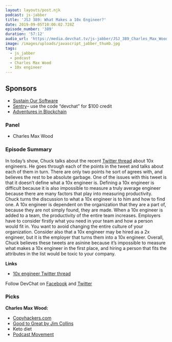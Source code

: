 ```yaml
---
layout: layouts/post.njk
podcast: js-jabber
title: 'JSJ 389: What Makes a 10x Engineer?'
date: 2019-09-05T10:00:02.728Z
episode_number: '389'
duration: '57:12'
audio_url: 'https://media.devchat.tv/js-jabber/JSJ_389_Charles_Max_Wood.mp3'
image: /images/uploads/javascript_jabber_thumb.jpg
tags:
  - js_jabber
  - podcast
  - Charles Max Wood
  - 10x engineer
---
```

## **Sponsors**



*   [Sustain Our Software](https://devchat.tv/sustain-our-software/)
*   [Sentry](http://sentry.io/)– use the code “devchat” for $100 credit 
*   [Adventures in Blockchain](https://devchat.tv/adventures-in-blockchain/)


### **Panel**



*   Charles Max Wood


### **Episode Summary**

In today’s show, Chuck talks about the recent [
Twitter thread](https://twitter.com/skirani/status/1149302828420067328?lang=en) about 10x engineers. He goes through each of the points in the tweet and talks about each of them in turn. There are only two points he sort of agrees with, and believes the rest to be absolute garbage. One of the issues with this tweet is that it doesn’t define what a 10x engineer is. Defining a 10x engineer is difficult because it is also impossible to measure a truly average engineer because there are many factors that play into measuring productivity. Chuck turns the discussion to what a 10x engineer is to him and how to find one. A 10x engineer is dependent on the organization that they are a part of, because they are not simply found, they are made. When a 10x engineer is added to a team, the productivity of the entire team increases. Employers have to consider firstly what you need in your team and how a person would fit in. You want to avoid changing the entire culture of your organization. Consider also that a 10x engineer may be hired as a 2x engineer, but it is the employer that turns them into a 10x engineer. Overall, Chuck believes these tweets are asinine because it’s impossible to measure what makes a 10x engineer in the first place, and hiring a person that fits the attributes in the list would be toxic to your company. 

**Links**



*   [10x engineer Twitter thread](https://twitter.com/skirani/status/1149302828420067328?lang=en)

Follow DevChat on [Facebook](https://www.facebook.com/DevChattv/?__tn__=%2Cd%2CP-R&eid=ARDBDrBnK71PDmx_8gE_IeIEo5SnM7cyzylVBjAwfaOo1ck_6q3GXuRBfaUQZaWVvFGyEVjrhDwnS_tV) and [Twitter](https://twitter.com/devchattv?lang=en)


### **Picks**

**Charles Max Wood:**



*   [Copyhackers.com](https://copyhackers.com/)
*   [Good to Great by Jim Collins](https://www.amazon.com/Good-Great-Some-Companies-Others-ebook/dp/B0058DRUV6?ie=UTF8&qid=1548462018&sr=8-1&linkCode=ll1&tag=devchattv-20&linkId=f06bfe7482dca8bb751ed6d7cc86e2ab&language=en_US)
*   Keto diet
*   [Podcast Movement](https://podcastmovement.com/)

<!-- Docs to Markdown version 1.0β17 -->
